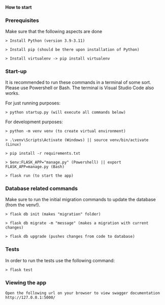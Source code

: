 #### How to start

### Prerequisites 
Make sure that the following aspects are done

    > Install Python (version 3.9-3.11)
    
    > Install pip (should be there upon installation of Python)
    
    > Install virtualenv -> pip install virtualenv

### Start-up
It is recommended to run these commands in a terminal of some sort. Please use Powershell or Bash. The terminal is Visual Studio Code also works.

For just running purposes:

    > python startup.py (will execute all commands below)

For development purposes:

    > python -m venv venv (to create virtual environment)
    
    > .\venv\Scripts\Activate (Windows) || source venv/bin/activate (Linux)
    
    > pip install -r requirements.txt
    
    > $env:FLASK_APP="manage.py" (Powershell) || export FLASK_APP=manage.py (Bash)
    
    > flask run (to start the app)

### Database related commands
Make sure to run the initial migration commands to update the database (from the venv!).
    
    > flask db init (makes "migration" folder)

    > flask db migrate -m "message" (makes a migration with current changes)

    > flask db upgrade (pushes changes from code to database)


### Tests
In order to run the tests use the following command:
    
    > flask test


### Viewing the app ###
    Open the following url on your browser to view swagger documentation
    http://127.0.0.1:5000/

